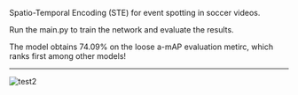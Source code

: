 Spatio-Temporal Encoding (STE) for event spotting in soccer videos.

Run the main.py to train the network and evaluate the results.

The model obtains 74.09% on the loose a-mAP evaluation metirc, which ranks first among other models!

--------------------------------------------------------------------------------------------------------------



![test2](https://user-images.githubusercontent.com/23001303/167417095-9f0c5c0d-d5ee-4f95-81f8-97df503ab267.png)
